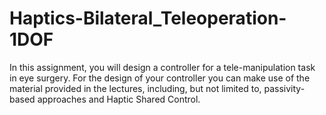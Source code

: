# Haptics-Bilateral_Teleoperation-1DOF
 In this assignment, you will design a controller for a tele-manipulation task in eye surgery. For the design of your controller you can make use of the material provided in the lectures, including, but not limited to, passivity-based approaches and Haptic Shared Control.
